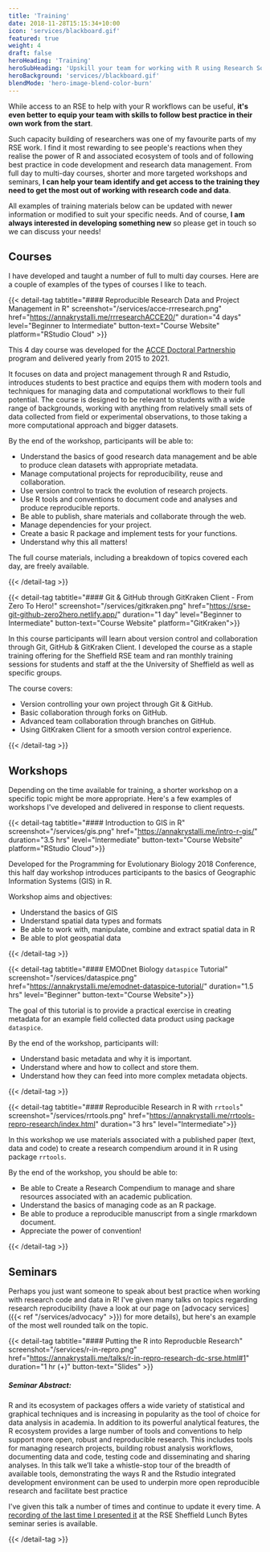 ```yaml
---
title: 'Training'
date: 2018-11-28T15:15:34+10:00
icon: 'services/blackboard.gif'
featured: true
weight: 4
draft: false
heroHeading: 'Training'
heroSubHeading: 'Upskill your team for working with R using Research Software Engineering Best Practice.'
heroBackground: 'services//blackboard.gif'
blendMode: 'hero-image-blend-color-burn'
---
```


While access to an RSE to help with your R workflows can be useful, **it's even better to equip your team with skills to follow best practice in their own work from the start**.

Such capacity building of researchers was one of my favourite parts of my RSE work. I find it most rewarding to see people's reactions when they realise the power of R and associated ecosystem of tools and of following best practice in code development and research data management. From full day to multi-day courses, shorter and more targeted workshops and seminars, **I can help your team identify and get access to the training they need to get the most out of working with research code and data**.

All examples of training materials below can be updated with newer information or modified to suit your specific needs. And of course, **I am always interested in developing something new** so please get in touch so we can discuss your needs!

## Courses

I have developed and taught a number of full to multi day courses. Here are a couple of examples of the types of courses I like to teach. 




{{< detail-tag tabtitle="#### Reproducible Research Data and Project Management in R" screenshot="/services/acce-rrresearch.png" href="https://annakrystalli.me/rrresearchACCE20/" duration="4 days"
level="Beginner to Intermediate" button-text="Course Website" platform="RStudio Cloud" >}}

This 4 day course was developed for the [ACCE Doctoral Partnership](https://acce.shef.ac.uk/) program and delivered yearly from 2015 to 2021.

It focuses on data and project management through R and Rstudio, introduces students to best practice and equips them with modern tools and techniques for managing data and computational workflows to their full potential. The course is designed to be relevant to students with a wide range of backgrounds, working with anything from relatively small sets of data collected from field or experimental observations, to those taking a more computational approach and bigger datasets.

By the end of the workshop, participants will be able to:
- Understand the basics of good research data management and be able to produce clean datasets with appropriate metadata.
- Manage computational projects for reproducibility, reuse and collaboration.
- Use version control to track the evolution of research projects.
- Use R tools and conventions to document code and analyses and produce reproducible reports.
- Be able to publish, share materials and collaborate through the web.
- Manage dependencies for your project.
- Create a basic R package and implement tests for your functions.
- Understand why this all matters!

The full course materials, including a breakdown of topics covered each day, are freely available.


{{< /detail-tag >}}




{{< detail-tag tabtitle="#### Git & GitHub through GitKraken Client - From Zero To Hero!" screenshot="/services/gitkraken.png" href="https://srse-git-github-zero2hero.netlify.app/" duration="1 day" level="Beginner to Intermediate" button-text="Course Website" platform="GitKraken">}}



In this course participants will learn about version control and collaboration through Git, GitHub & GitKraken Client. I developed the course as a staple training offering for the Sheffield RSE team and ran monthly training sessions for students and staff at the the University of Sheffield as well as specific groups. 

The course covers:

- Version controlling your own project through Git & GitHub.
- Basic collaboration through forks on GitHub.
- Advanced team collaboration through branches on GitHub.
- Using GitKraken Client for a smooth version control experience.

{{< /detail-tag >}}


## Workshops

Depending on the time available for training, a shorter workshop on a specific topic might be more appropriate. Here's a few examples of workshops I've developed and delivered in response to client requests.


{{< detail-tag tabtitle="#### Introduction to GIS in R" screenshot="/services/gis.png" href="https://annakrystalli.me/intro-r-gis/" duration="3.5 hrs" level="Intermediate" button-text="Course Website" platform="RStudio Cloud">}}

Developed for the Programming for Evolutionary Biology 2018 Conference, this half day workshop introduces participants to the basics of Geographic Information Systems (GIS) in R.


Workshop aims and objectives:

- Understand the basics of GIS
- Understand spatial data types and formats
- Be able to work with, manipulate, combine and extract spatial data in R
- Be able to plot geospatial data

{{< /detail-tag >}}



{{< detail-tag tabtitle="#### EMODnet Biology `dataspice` Tutorial" screenshot="/services/dataspice.png" href="https://annakrystalli.me/emodnet-dataspice-tutorial/" duration="1.5 hrs" level="Beginner" button-text="Course Website">}}

The goal of this tutorial is to provide a practical exercise in creating metadata for an example field collected data product using package `dataspice`.

By the end of the workshop, participants will:

- Understand basic metadata and why it is important.
- Understand where and how to collect and store them.
- Understand how they can feed into more complex metadata objects.


{{< /detail-tag >}}


{{< detail-tag tabtitle="#### Reproducible Research in R with `rrtools`" screenshot="/services/rrtools.png" href="https://annakrystalli.me/rrtools-repro-research/index.html" duration="3 hrs" level="Intermediate">}}

In this workshop we use materials associated with a published paper (text, data and code) to create a research compendium around it in R using package `rrtools`.



By the end of the workshop, you should be able to:

- Be able to Create a Research Compendium to manage and share resources associated with an academic publication.
- Understand the basics of managing code as an R package.
- Be able to produce a reproducible manuscript from a single rmarkdown document.
- Appreciate the power of convention!

{{< /detail-tag >}}


## Seminars

Perhaps you just want someone to speak about best practice when working with research code and data in R! I've given many talks on topics regarding research reproducibility (have a look at our page on [advocacy services]({{< ref "/services/advocacy" >}}) for more details), but here's an example of the most well rounded talk on the topic.

{{< detail-tag tabtitle="#### Putting the R into Reproducble Research" screenshot="/services/r-in-repro.png" href="https://annakrystalli.me/talks/r-in-repro-research-dc-srse.html#1" duration="1 hr (+)" button-text="Slides" >}}

##### Seminar Abstract:

R and its ecosystem of packages offers a wide variety of statistical and graphical techniques and is increasing in popularity as the tool of choice for data analysis in academia.
In addition to its powerful analytical features, the R ecosystem provides a large number of tools and conventions to help support more open, robust and reproducible research. This includes tools for managing research projects, building robust analysis workflows, documenting data and code, testing code and disseminating and sharing analyses.
In this talk we’ll take a whistle-stop tour of the breadth of available tools, demonstrating the ways R and the Rstudio integrated development environment can be used to underpin more open reproducible research and facilitate best practice

I've given this talk a number of times and continue to update it every time. A [recording of the last time I presented it](https://digitalmedia.sheffield.ac.uk/media/Lunch+bytes+6A+Putting+the+R+into+Reproducible+Research/1_kwofatj6) at the RSE Sheffield Lunch Bytes seminar series is available.

{{< /detail-tag >}}
